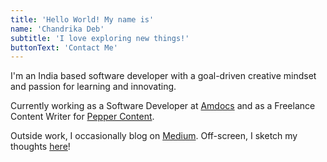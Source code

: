 ```yaml
---
title: 'Hello World! My name is'
name: 'Chandrika Deb'
subtitle: 'I love exploring new things!'
buttonText: 'Contact Me'
---
```


I'm an India based software developer with a goal-driven creative mindset and passion for learning and innovating.

Currently working as a Software Developer at [Amdocs](https://www.amdocs.com/) and as a Freelance Content Writer for [Pepper Content](https://www.peppercontent.io).

Outside work, I occasionally blog on [Medium](https://chandrikadeb7.medium.com/). Off-screen, I sketch my thoughts [here](https://pin.it/4W1Rxtj)!
